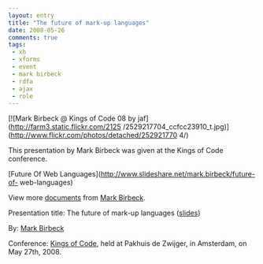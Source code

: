 ```yaml
---
layout: entry
title: "The future of mark-up languages"
date: 2008-05-26
comments: true
tags:
 - xh
 - xforms
 - event
 - mark birbeck
 - rdfa
 - ajax
 - role
---
```

[![Mark Birbeck @ Kings of Code 08 by jaf](http://farm3.static.flickr.com/2125
/2529217704_ccfcc23910_t.jpg)](http://www.flickr.com/photos/detached/252921770
4/)

This presentation by Mark Birbeck was given at the Kings of Code conference.

<!-- more -->

  

[Future Of Web Languages](http://www.slideshare.net/mark.birbeck/future-of-
web-languages)

View more [documents](http://www.slideshare.net/) from [Mark
Birbeck](http://www.slideshare.net/mark.birbeck).

  
  
Presentation title: The future of mark-up languages
([slides](http://www.slideshare.net/mark.birbeck/future-of-web-languages))

  
By: [Mark Birbeck](/mark-birbeck)

  
Conference: [Kings of Code](http://www.kingsofcode.nl/), held at Pakhuis de
Zwijger, in Amsterdam, on May 27th, 2008.

